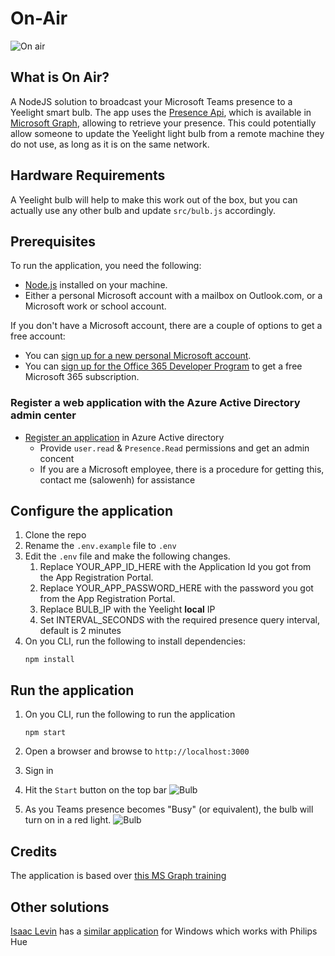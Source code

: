 # On-Air

![On air](https://github.com/sagilo/On-Air/blob/master/.github/featured_w700.jpg?raw=true "On Air")

## What is On Air?

A NodeJS solution to broadcast your Microsoft Teams presence to a Yeelight smart bulb. The app uses the [Presence Api](https://docs.microsoft.com/graph/api/presence-get), which is available in [Microsoft Graph](https://docs.microsoft.com/graph/overview), allowing to retrieve your presence. This could potentially allow someone to update the Yeelight light bulb from a remote machine they do not use, as long as it is on the same network.

## Hardware Requirements
A Yeelight bulb will help to make this work out of the box, but you can actually use any other bulb and update `src/bulb.js` accordingly.

## Prerequisites
To run the application, you need the following:

- [Node.js](https://nodejs.org/) installed on your machine.
- Either a personal Microsoft account with a mailbox on Outlook.com, or a Microsoft work or school account.

If you don't have a Microsoft account, there are a couple of options to get a free account:

- You can [sign up for a new personal Microsoft account](https://signup.live.com/signup?wa=wsignin1.0&rpsnv=12&ct=1454618383&rver=6.4.6456.0&wp=MBI_SSL_SHARED&wreply=https://mail.live.com/default.aspx&id=64855&cbcxt=mai&bk=1454618383&uiflavor=web&uaid=b213a65b4fdc484382b6622b3ecaa547&mkt=E-US&lc=1033&lic=1).
- You can [sign up for the Office 365 Developer Program](https://developer.microsoft.com/office/dev-program) to get a free Microsoft 365 subscription.

### Register a web application with the Azure Active Directory admin center
- [Register an application](https://github.com/microsoftgraph/msgraph-training-nodeexpressapp/tree/master/Demos/03-add-msgraph) in Azure Active directory
  - Provide `user.read` & `Presence.Read` permissions and get an admin concent 
  - If you are a Microsoft employee, there is a procedure for getting this, contact me (salowenh) for assistance 
  
## Configure the application
1. Clone the repo
1. Rename the `.env.example` file to `.env`
1. Edit the `.env` file and make the following changes.
    1. Replace YOUR_APP_ID_HERE with the Application Id you got from the App Registration Portal.
    1. Replace YOUR_APP_PASSWORD_HERE with the password you got from the App Registration Portal.
    1. Replace BULB_IP with the Yeelight **local** IP
    1. Set INTERVAL_SECONDS with the required presence query interval, default is 2 minutes
1. On you CLI, run the following to install dependencies:
    ```Shell
    npm install
    ```

## Run the application
1. On you CLI, run the following to run the application
    ```Shell
    npm start
    ```

1. Open a browser and browse to `http://localhost:3000`
1. Sign in
1. Hit the `Start` button on the top bar
![Bulb](https://github.com/sagilo/On-Air/blob/master/.github/busy_w700.jpg?raw=true "On Air")
1. As you Teams presence becomes "Busy" (or equivalent), the bulb will turn on in a red light.
![Bulb](https://github.com/sagilo/On-Air/blob/master/.github/bulb_w700.jpg?raw=true "On Air")

## Credits
The application is based over [this MS Graph training](https://github.com/microsoftgraph/msgraph-training-nodeexpressapp)

## Other solutions
[Isaac Levin](https://github.com/isaacrlevin) has a [similar application](https://github.com/isaacrlevin/PresenceLight) for Windows which works with Philips Hue


